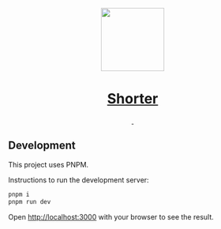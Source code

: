 <p align="center">
  <a href="https://make-it-shorter.vercel.app">
    <picture>
      <source media="(prefers-color-scheme: dark)" srcset="https://assets.vercel.com/image/upload/v1662130559/nextjs/Icon_dark_background.png">
      <img src="https://assets.vercel.com/image/upload/v1662130559/nextjs/Icon_light_background.png" height="128">
    </picture>
    <h1 align="center">Shorter</h1>
  </a>
</p>

<p align="center">
  <a aria-label="License" href="https://github.com/vercel/next.js/blob/canary/license.md">
    <img alt="" src="https://img.shields.io/github/deployments/mkayander/shorter/production?label=vercel&logo=vercel&logoColor=vercel&style=for-the-badge">
  </a>
  <a aria-label="License" href="https://github.com/vercel/next.js/blob/canary/license.md">
    <img alt="" src="https://img.shields.io/npm/l/next.svg?style=for-the-badge&labelColor=000000">
  </a>
</p>

## Development
This project uses PNPM.

Instructions to run the development server:

```bash
pnpm i
pnpm run dev
```

Open [http://localhost:3000](http://localhost:3000) with your browser to see the result.